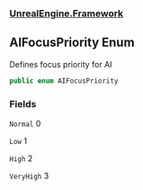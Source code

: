 ### [UnrealEngine.Framework](./UnrealEngine-Framework.md 'UnrealEngine.Framework')
## AIFocusPriority Enum
Defines focus priority for AI  
```csharp
public enum AIFocusPriority
```
### Fields
<a name='UnrealEngine-Framework-AIFocusPriority-Normal'></a>
`Normal` 0  
  
  
<a name='UnrealEngine-Framework-AIFocusPriority-Low'></a>
`Low` 1  
  
  
<a name='UnrealEngine-Framework-AIFocusPriority-High'></a>
`High` 2  
  
  
<a name='UnrealEngine-Framework-AIFocusPriority-VeryHigh'></a>
`VeryHigh` 3  
  
  

